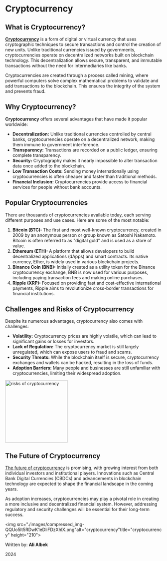 
<!DOCTYPE html>
<html lang="en">

<head>
  <meta charset="UTF-8">

  <head name="viewport" content="width=device-width, initial-scale=1.0">
    <title>Cryptocurrency</title>
  </head>

<body>
  <h1>Cryptocurrency</h1>

  <h2>What is Cryptocurrency?</h2>
  <p><b><u>Cryptocurrency</u></b> is a form of digital or virtual currency that uses cryptographic techniques to secure
    transactions and control the creation of new units. Unlike traditional currencies issued by governments,
    cryptocurrencies operate on decentralized networks built on blockchain technology. This decentralization allows
    secure, transparent, and immutable transactions without the need for intermediaries like banks.</p>

  <p>Cryptocurrencies are created through a process called mining, where powerful computers solve complex mathematical
    problems to validate and add transactions to the blockchain. This ensures the integrity of the system and prevents
    fraud.</p>

  <h2>Why Cryptocurrency?</h2>
  <p><b>Cryptocurrency</b> offers several advantages that have made it popular worldwide:</p>
  <ul>
    <li><b>Decentralization:</b> Unlike traditional currencies controlled by central banks, cryptocurrencies operate on
      a decentralized network, making them immune to government interference.</li>
    <li><b>Transparency:</b> Transactions are recorded on a public ledger, ensuring complete transparency.</li>
    <li><b>Security:</b> Cryptography makes it nearly impossible to alter transaction data once added to the blockchain.
    </li>
    <li><b>Low Transaction Costs:</b> Sending money internationally using cryptocurrencies is often cheaper and faster
      than traditional methods.</li>
    <li><b>Financial Inclusion:</b> Cryptocurrencies provide access to financial services for people without bank
      accounts.</li>
  </ul>

  <h2>Popular Cryptocurrencies</h2>
  <p>There are thousands of cryptocurrencies available today, each serving different purposes and use cases. Here are
    some of the most notable:</p>
  <ol>
    <li><b>Bitcoin (BTC):</b> The first and most well-known cryptocurrency, created in 2009 by an anonymous person or
      group known as Satoshi Nakamoto. Bitcoin is often referred to as "digital gold" and is used as a store of value.
    </li>
    <li><b>Ethereum (ETH):</b> A platform that allows developers to build decentralized applications (dApps) and smart
      contracts. Its native currency, Ether, is widely used in various blockchain projects.</li>
    <li><b>Binance Coin (BNB):</b> Initially created as a utility token for the Binance cryptocurrency exchange, BNB is
      now used for various purposes, including paying transaction fees and making online purchases.</li>
    <li><b>Ripple (XRP):</b> Focused on providing fast and cost-effective international payments, Ripple aims to
      revolutionize cross-border transactions for financial institutions.</li>
  </ol>

  <h2>Challenges and Risks of Cryptocurrency</h2>
  <p>Despite its numerous advantages, cryptocurrency also comes with challenges:</p>
  <ul>
    <li><b>Volatility:</b> Cryptocurrency prices are highly volatile, which can lead to significant gains or losses for
      investors.</li>
    <li><b>Lack of Regulation:</b> The cryptocurrency market is still largely unregulated, which can expose users to
      fraud and scams.</li>
    <li><b>Security Threats:</b> While the blockchain itself is secure, cryptocurrency exchanges and wallets can be
      hacked, resulting in the loss of funds.</li>
    <li><b>Adoption Barriers:</b> Many people and businesses are still unfamiliar with cryptocurrencies, limiting their
      widespread adoption.</li>
  </ul>

  <img src="./images/Cryptocurrency--Exploring-the-Role-of-DLT-in-Digital-Money--Risks-and-Challenges-of-Cryptocurrency.webp"
    height=200 alt="risks of cryptocurrency" title="risks of cryptocurrency">




  <h2>The Future of Cryptocurrency</h2>
  <p><u>The future of cryptocurrency</u> is promising, with growing interest from both individual investors and
    institutional
    players. Innovations such as Central Bank Digital Currencies (CBDCs) and advancements in blockchain technology are
    expected to shape the financial landscape in the coming years.</p>

  <p>As adoption increases, cryptocurrencies may play a pivotal role in creating a more inclusive and decentralized
    financial system. However, addressing regulatory and security challenges will be essential for their long-term
    success.</p>

  <img src="./images/compressed_img-QQUo5lt5RDwK1eDliFDzXhlX.png"alt="cryptocurrency"title="cryptocurrency" height="210">

</body>






<footer>
  <p>Written by: <b>Ali Albek</b></p>
  <p> 2024</p>
</footer>

</html>
